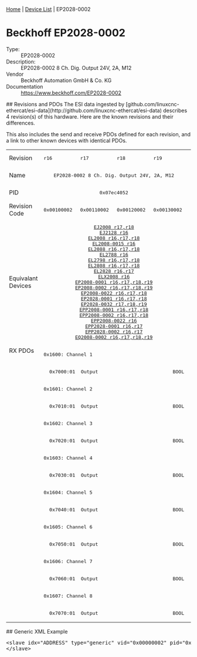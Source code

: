 <div class="nav"><a href="/esi-data">Home</a> | <a href="/esi-data/devices">Device List</a> | EP2028-0002</div>

#  Beckhoff EP2028-0002

<dl>
  <dt>Type:</dt><dd>EP2028-0002</dd>
  <dt>Description:</dt><dd>EP2028-0002 8 Ch. Dig. Output 24V, 2A, M12</dd>
  <dt>Vendor</dt><dd>Beckhoff Automation GmbH & Co. KG</dd>
  <dt>Documentation</dt><dd><a href="https://www.beckhoff.com/EP2028-0002">https://www.beckhoff.com/EP2028-0002</a></dd>
</dl>
## Revisions and PDOs
The ESI data ingested by [github.com/linuxcnc-ethercat/esi-data](http://github.com/linuxcnc-ethercat/esi-data) describes 4 revision(s) of this hardware.  Here are the known revisions and their differences.

This also includes the send and receive PDOs defined for each revision, and a link to other known devices with identical PDOs.

<table>
<tr >
<td class="first">Revision</td>
<td ><pre>r16</pre></td>
<td ><pre>r17</pre></td>
<td ><pre>r18</pre></td>
<td ><pre>r19</pre></td>
</tr>
<tr >
<td class="first">Name</td>
<td  colspan=4 align="center"><pre>EP2028-0002 8 Ch. Dig. Output 24V, 2A, M12</pre></td>
</tr>
<tr >
<td class="first">PID</td>
<td  colspan=4 align="center"><pre>0x07ec4052</pre></td>
</tr>
<tr >
<td class="first">Revision Code</td>
<td ><pre>0x00100002</pre></td>
<td ><pre>0x00110002</pre></td>
<td ><pre>0x00120002</pre></td>
<td ><pre>0x00130002</pre></td>
</tr>
<tr >
<td class="first">Equivalant Devices</td>
<td  colspan=4 align="center"><pre><a href="EJ2008">EJ2008 r17,r18</a><br/><a href="EJ2128">EJ2128 r16</a><br/><a href="EL2008">EL2008 r16,r17,r18</a><br/><a href="EL2008-0015">EL2008-0015 r16</a><br/><a href="EL2088">EL2088 r16,r17,r18</a><br/><a href="EL2788">EL2788 r16</a><br/><a href="EL2798">EL2798 r16,r17,r18</a><br/><a href="EL2808">EL2808 r16,r17,r18</a><br/><a href="EL2828">EL2828 r16,r17</a><br/><a href="ELX2008">ELX2008 r16</a><br/><a href="EP2008-0001">EP2008-0001 r16,r17,r18,r19</a><br/><a href="EP2008-0002">EP2008-0002 r16,r17,r18,r19</a><br/><a href="EP2008-0022">EP2008-0022 r16,r17,r18</a><br/><a href="EP2028-0001">EP2028-0001 r16,r17,r18</a><br/><a href="EP2028-0032">EP2028-0032 r17,r18,r19</a><br/><a href="EPP2008-0001">EPP2008-0001 r16,r17,r18</a><br/><a href="EPP2008-0002">EPP2008-0002 r16,r17,r18</a><br/><a href="EPP2008-0022">EPP2008-0022 r16</a><br/><a href="EPP2028-0001">EPP2028-0001 r16,r17</a><br/><a href="EPP2028-0002">EPP2028-0002 r16,r17</a><br/><a href="EQ2008-0002">EQ2008-0002 r16,r17,r18,r19</a></pre></td>
</tr>
<tr class="rxpdo pdosection">
<td class="first" rowspan=16 valign=top>RX PDOs</td>
<td colspan=4 align="left"><pre>0x1600: Channel 1</pre></td>
<td></td>
</tr>
<tr class="rxpdo">
<td  colspan=4 align="left"><pre>  0x7000:01  Output                          BOOL</pre></td>
</tr>
<tr class="rxpdo pdosection">
<td  colspan=4 align="left"><pre>0x1601: Channel 2</pre></td>
</tr>
<tr class="rxpdo">
<td  colspan=4 align="left"><pre>  0x7010:01  Output                          BOOL</pre></td>
</tr>
<tr class="rxpdo pdosection">
<td  colspan=4 align="left"><pre>0x1602: Channel 3</pre></td>
</tr>
<tr class="rxpdo">
<td  colspan=4 align="left"><pre>  0x7020:01  Output                          BOOL</pre></td>
</tr>
<tr class="rxpdo pdosection">
<td  colspan=4 align="left"><pre>0x1603: Channel 4</pre></td>
</tr>
<tr class="rxpdo">
<td  colspan=4 align="left"><pre>  0x7030:01  Output                          BOOL</pre></td>
</tr>
<tr class="rxpdo pdosection">
<td  colspan=4 align="left"><pre>0x1604: Channel 5</pre></td>
</tr>
<tr class="rxpdo">
<td  colspan=4 align="left"><pre>  0x7040:01  Output                          BOOL</pre></td>
</tr>
<tr class="rxpdo pdosection">
<td  colspan=4 align="left"><pre>0x1605: Channel 6</pre></td>
</tr>
<tr class="rxpdo">
<td  colspan=4 align="left"><pre>  0x7050:01  Output                          BOOL</pre></td>
</tr>
<tr class="rxpdo pdosection">
<td  colspan=4 align="left"><pre>0x1606: Channel 7</pre></td>
</tr>
<tr class="rxpdo">
<td  colspan=4 align="left"><pre>  0x7060:01  Output                          BOOL</pre></td>
</tr>
<tr class="rxpdo pdosection">
<td  colspan=4 align="left"><pre>0x1607: Channel 8</pre></td>
</tr>
<tr class="rxpdo">
<td  colspan=4 align="left"><pre>  0x7070:01  Output                          BOOL</pre></td>
</tr>
</table>
## Generic XML Example
<pre class="xml">
&lt;slave idx="ADDRESS" type="generic" vid="0x00000002" pid="0x07ec4052" configPdos="true"&gt;
&lt;/slave&gt;
</pre>
